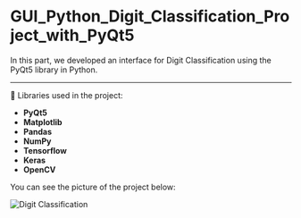# GUI_Python_Digit_Classification_Project_with_PyQt5
 In this part, we developed an interface for Digit Classification using the PyQt5 library in Python.

 <hr />


📌 Libraries used in the project:

* **PyQt5**
* **Matplotlib**
* **Pandas**
* **NumPy**
* **Tensorflow**
* **Keras**
* **OpenCV**


You can see the picture of the project below:

 ![Digit Classification](https://github.com/tohid-yousefi/GUI_Python_Digit_Classification_Project_with_PyQt5/assets/31246004/3bb3a993-d8a7-4c47-8033-24540a5126b8)
